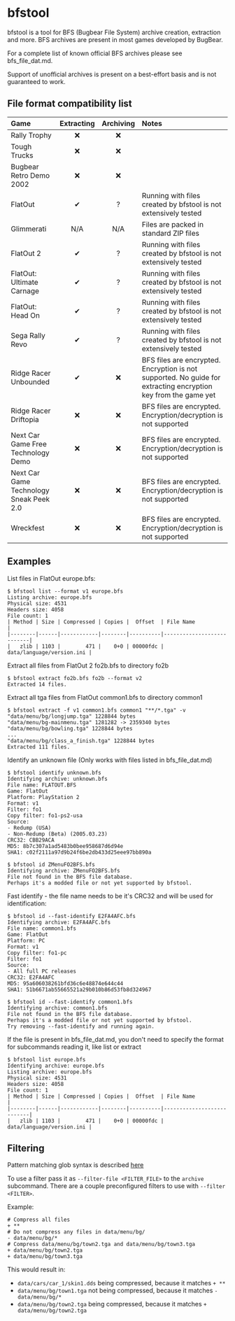 # bfstool

bfstool is a tool for BFS (Bugbear File System) archive creation, extraction and more. BFS archives are present in most games developed by BugBear.

For a complete list of known official BFS archives please see bfs_file_dat.md.

Support of unofficial archives is present on a best-effort basis and is not guaranteed to work.

## File format compatibility list

| Game                                    | Extracting | Archiving | Notes                                                                                                          |
|:----------------------------------------|:----------:|:---------:|:---------------------------------------------------------------------------------------------------------------|
| Rally Trophy                            |     ❌      |     ❌     |                                                                                                                |
| Tough Trucks                            |     ❌      |     ❌     |                                                                                                                |
| Bugbear Retro Demo 2002                 |     ❌      |     ❌     |                                                                                                                |
| FlatOut                                 |     ✔      |     ?     | Running with files created by bfstool is not extensively tested                                                |
| Glimmerati                              |    N/A     |    N/A    | Files are packed in standard ZIP files                                                                         |
| FlatOut 2                               |     ✔      |     ?     | Running with files created by bfstool is not extensively tested                                                |
| FlatOut: Ultimate Carnage               |     ✔      |     ?     | Running with files created by bfstool is not extensively tested                                                |
| FlatOut: Head On                        |     ✔      |     ?     | Running with files created by bfstool is not extensively tested                                                |
| Sega Rally Revo                         |     ✔      |     ?     | Running with files created by bfstool is not extensively tested                                                |
| Ridge Racer Unbounded                   |     ✔      |     ❌     | BFS files are encrypted. Encryption is not supported. No guide for extracting encryption key from the game yet |
| Ridge Racer Driftopia                   |     ❌      |     ❌     | BFS files are encrypted. Encryption/decryption is not supported                                                |
| Next Car Game Free Technology Demo      |     ❌      |     ❌     | BFS files are encrypted. Encryption/decryption is not supported                                                |
| Next Car Game Technology Sneak Peek 2.0 |     ❌      |     ❌     | BFS files are encrypted. Encryption/decryption is not supported                                                |
| Wreckfest                               |     ❌      |     ❌     | BFS files are encrypted. Encryption/decryption is not supported                                                |

## Examples

List files in FlatOut europe.bfs:
```console
$ bfstool list --format v1 europe.bfs
Listing archive: europe.bfs
Physical size: 4531
Headers size: 4058
File count: 1
| Method | Size | Compressed | Copies |  Offset  | File Name                 |
|--------|------|------------|--------|----------|---------------------------|
|   zlib | 1103 |        471 |    0+0 | 00000fdc | data/language/version.ini |
```

Extract all files from FlatOut 2 fo2b.bfs to directory fo2b
```console
$ bfstool extract fo2b.bfs fo2b --format v2
Extracted 14 files.
```

Extract all tga files from FlatOut common1.bfs to directory common1
```console
$ bfstool extract -f v1 common1.bfs common1 "**/*.tga" -v
"data/menu/bg/longjump.tga" 1228844 bytes
"data/menu/bg-mainmenu.tga" 1281282 -> 2359340 bytes
"data/menu/bg/bowling.tga" 1228844 bytes
...
"data/menu/bg/class_a_finish.tga" 1228844 bytes
Extracted 111 files.
```

Identify an unknown file (Only works with files listed in bfs_file_dat.md)
```console
$ bfstool identify unknown.bfs
Identifying archive: unknown.bfs
File name: FLATOUT.BFS
Game: FlatOut
Platform: PlayStation 2
Format: v1
Filter: fo1
Copy filter: fo1-ps2-usa
Source:
- Redump (USA)
- Non-Redump (Beta) (2005.03.23)
CRC32: CBB29ACA
MD5: 8b7c307a1ad5483b0bee958687d6d94e
SHA1: c02f2111a97d9b24f6be2db433d25eee97bb890a
```
```console
$ bfstool id ZMenuFO2BFS.bfs
Identifying archive: ZMenuFO2BFS.bfs
File not found in the BFS file database.
Perhaps it's a modded file or not yet supported by bfstool.
```
Fast identify - the file name needs to be it's CRC32 and will be used for identification:
```console
$ bfstool id --fast-identify E2FA4AFC.bfs
Identifying archive: E2FA4AFC.bfs
File name: common1.bfs
Game: FlatOut
Platform: PC
Format: v1
Copy filter: fo1-pc
Filter: fo1
Source:
- All full PC releases
CRC32: E2FA4AFC
MD5: 95a606038261bfd36c6e48874e644c44
SHA1: 51b6671ab55665521a29b010b86d53fb8d324967
```
```console
$ bfstool id --fast-identify common1.bfs
Identifying archive: common1.bfs
File not found in the BFS file database.
Perhaps it's a modded file or not yet supported by bfstool.
Try removing --fast-identify and running again.
```

If the file is present in bfs_file_dat.md, you don't need to specify the format for subcommands reading it, like list or extract
```console
$ bfstool list europe.bfs
Identifying archive: europe.bfs
Listing archive: europe.bfs
Physical size: 4531
Headers size: 4058
File count: 1
| Method | Size | Compressed | Copies |  Offset  | File Name                 |
|--------|------|------------|--------|----------|---------------------------|
|   zlib | 1103 |        471 |    0+0 | 00000fdc | data/language/version.ini |
```

## Filtering

Pattern matching glob syntax is described [here](https://docs.rs/globset/latest/globset/#syntax) 

To use a filter pass it as `--filter-file <FILTER_FILE>` to the `archive` subcommand. There are a couple preconfigured filters to use with `--filter <FILTER>`.

Example:
```text
# Compress all files
+ **
# Do not compress any files in data/menu/bg/
- data/menu/bg/*
# Compress data/menu/bg/town2.tga and data/menu/bg/town3.tga
+ data/menu/bg/town2.tga
+ data/menu/bg/town3.tga
```
This would result in:

- `data/cars/car_1/skin1.dds` being compressed, because it matches `+ **`
- `data/menu/bg/town1.tga` not being compressed, because it matches `- data/menu/bg/*`
- `data/menu/bg/town2.tga` being compressed, because it matches `+ data/menu/bg/town2.tga`